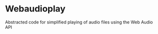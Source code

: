 Webaudioplay
============

Abstracted code for simplified playing of audio files using the Web Audio API